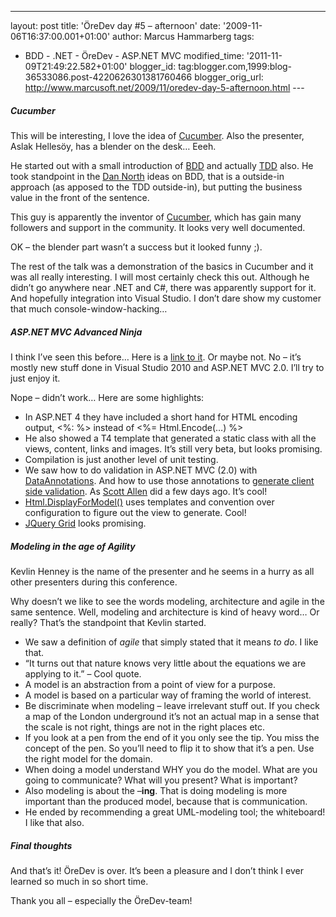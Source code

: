 ---
layout: post
title: 'ÖreDev day \#5 – afternoon'
date: '2009-11-06T16:37:00.001+01:00'
author: Marcus Hammarberg
tags:
  - BDD -
.NET - ÖreDev - ASP.NET MVC
modified_time: '2011-11-09T21:49:22.582+01:00'
blogger_id: tag:blogger.com,1999:blog-36533086.post-4220626301381760466
blogger_orig_url: http://www.marcusoft.net/2009/11/oredev-day-5-afternoon.html ---

##### Cucumber

This will be interesting, I love the idea of
<a href="http://cukes.info" target="_blank">Cucumber</a>. Also the
presenter, Aslak Hellesöy, has a blender on the desk… Eeeh.

He started out with a small introduction of
<a href="http://en.wikipedia.org/wiki/Behavior_Driven_Development"
target="_blank">BDD</a> and actually
<a href="http://en.wikipedia.org/wiki/Test-driven_development"
target="_blank">TDD</a> also. He took standpoint in the
<a href="http://dannorth.com" target="_blank">Dan North</a> ideas on
BDD, that is a outside-in approach (as apposed to the TDD outside-in),
but putting the business value in the front of the sentence.

This guy is apparently the inventor of
<a href="http://cukes.info" target="_blank">Cucumber</a>, which has gain
many followers and support in the community. It looks very well
documented.

OK – the blender part wasn’t a success but it looked funny ;).

The rest of the talk was a demonstration of the basics in Cucumber and
it was all really interesting. I will most certainly check this out.
Although he didn’t go anywhere near .NET and C#, there was apparently
support for it. And hopefully integration into Visual Studio. I don’t
dare show my customer that much console-window-hacking…

##### ASP.NET MVC Advanced Ninja

I think I’ve seen this before… Here is a
<a href="http://www.asp.net/learn/mvc-videos/video-7095.aspx"
target="_blank">link to it</a>. Or maybe not. No – it’s mostly new stuff
done in Visual Studio 2010 and ASP.NET MVC 2.0. I’ll try to just enjoy
it.

Nope – didn’t work… Here are some highlights:

-   In ASP.NET 4 they have included a short hand for HTML encoding
    output, \<%: %\> instead of \<%= Html.Encode(…) %\>
-   He also showed a T4 template that generated a static class with all
    the views, content, links and images. It’s still very beta, but
    looks promising.
-   Compilation is just another level of unit testing.
-   We saw how to do validation in ASP.NET MVC (2.0) with <a
    href="http://msdn.microsoft.com/en-us/library/system.componentmodel.dataannotations.aspx"
    target="_blank">DataAnnotations</a>. And how to use those
    annotations to <a
    href="http://msdn.microsoft.com/en-us/library/system.web.mvc.htmlhelper.enableclientvalidation(VS.100).aspx"
    target="_blank">generate client side validation</a>. As
    <a href="http://odetocode.com" target="_blank">Scott Allen</a> did a
    few days ago. It’s cool!
-   <a
    href="http://bradwilson.typepad.com/blog/2009/10/aspnet-mvc-2-templates-part-1-introduction.html"
    target="_blank">Html.DisplayForModel()</a> uses templates and
    convention over configuration to figure out the view to generate.
    Cool!
-   <a href="http://www.trirand.com/blog/" target="_blank">JQuery Grid</a>
    looks promising.

##### Modeling in the age of Agility

Kevlin Henney is the name of the presenter and he seems in a hurry as
all other presenters during this conference.

Why doesn’t we like to see the words modeling, architecture and agile in
the same sentence. Well, modeling and architecture is kind of heavy
word… Or really? That’s the standpoint that Kevlin started.

-   We saw a definition of *agile* that simply stated that it means *to
    do*. I like that.
-   “It turns out that nature knows very little about the equations we
    are applying to it.” – Cool quote.
-   A model is an abstraction from a point of view for a purpose.
-   A model is based on a particular way of framing the world of
    interest.
-   Be discriminate when modeling – leave irrelevant stuff out. If you
    check a map of the London underground it’s not an actual map in a
    sense that the scale is not right, things are not in the right
    places etc.
-   If you look at a pen from the end of it you only see the tip. You
    miss the concept of the pen. So you’ll need to flip it to show that
    it’s a pen. Use the right model for the domain.
-   When doing a model understand WHY you do the model. What are you
    going to communicate? What will you present? What is important?
-   Also modeling is about the –**ing**. That is doing modeling is more
    important than the produced model, because that is communication.
-   He ended by recommending a great UML-modeling tool; the whiteboard!
    I like that also.

##### Final thoughts

And that’s it! ÖreDev is over. It’s been a pleasure and I don’t think I
ever learned so much in so short time.

Thank you all – especially the ÖreDev-team!
